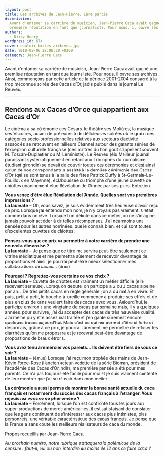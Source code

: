 ```yaml
---
layout: post
title: Les archives de Jean-Pierre, 1ère partie
description:
  Avant d'entamer sa carrière de musicien, Jean-Pierre Caca avait gagné une
  première réputation en tant que journaliste. Pour nous, il ouvre ses archives.
authors:
  - Dirty Henry
wordpress_id: 673
cover: couloir-boites-archives.jpg
date: 2010-08-06 12:06:20 +0200
category: Jean-Pierre Caca
---
```


Avant d’entamer sa carrière de musicien, Jean-Pierre Caca avait gagné une
première réputation en tant que journaliste. Pour nous, il ouvre ses archives.
Ainsi, commençons par cette article de la période 2001-2004 consacré à la trop
méconnue soirée des Cacas d’Or, jadis publié dans le journal Le Reuveu.

---

## Rendons aux Cacas d’Or ce qui appartient aux Cacas d’Or

Le cinéma a sa cérémonie des Césars, le théâtre ses Molières, la musique ses
Victoires, autant de prétextes à de délicieuses soirées où le gratin des
catégories socio-professionnelles relatives aux secteurs d’activité asssociés se
retrouvent en tailleurs Channel autour des garants séniles de l’exception
culturelle française (ces maîtres du bon goût s’appellent souvent M.
Toscan-Duplantier ou M. Leministre). Le Reuveu (élu Meilleur journal paraissant
systématiquement en retard aux Triomphes du journalisme étudiant girondin) se
devait de couvrir toutes ces cérémonies et c’est ainsi qu’un de nos
correpondants a assisté à la dernière cérémonie des Cacas d’Or (qui se sont
tenus à la salle des fêtes Patrick Duffy à St-Germain-Le-Fouilloux en Mayenne),
éclaboussée du triomphe d’une jeune cuvette de chiottes unaninement élue
Révélation de l’Année par ses pairs. Entretien.

**Vous venez d’être élue Révélation de l’Année. Quelles sont vos premières
impressions ?**  
**La lauréate** – Oh, vous savez, je suis évidemment très heureuse d’avoir reçu
ce prix. Lorsque j’ai entendu mon nom, je n’y croyais pas vraiment. C’était
comme dans un rêve. Lorsque l’on débute dans ce métier, on ne s’imagine jamais
pouvoir accéder à de telles récompenses. J’ai néanmoins une pensée pour les
autres nominées, que je connais bien, et qui sont toutes d’excellentes cuvettes
de chiottes.

**Pensez-vous que ce prix va permettre à votre carrière de prendre une nouvelle
dimension ?**  
**La lauréate** – Je pense que ce titre me servira peut-être seulement de
vitrine médiatique et me permettra sûrement de recevoir davantage de
propositions et ainsi, je pourrai peut-être mieux sélectionner mes
collaborations de cacas… (rires)

**Pourquoi ? Regrettez-vous certains de vos choix ?**  
**La lauréate** – Cuvette de chiottes est vraiment un métier difficile (elle
redevient sérieuse). Lorsqu’on débute, on participe à 2 ou 3 cacas à peine par
an… De très petits cacas en règle générale ; on a du mal à en vivre. Et puis,
petit à petit, le bouche-à-oreille commence à produire ses effets et de plus en
plus de gens veulent faire des cacas avec vous. Aujourd’hui, je participe
environ à une vingtaine de cacas par semaine mais, il y a quelques années, pour
survivre, j’ai du accepter des cacas de très mauvaise qualité. J’ai même pu y
être assez mal traitée et j’en garde sûrement encore quelques traces
aujourd’hui. Mais c’est ce qui me permet d’être si forte et désormais, grâce à
ce prix, je pourrai sûrement me permettre de refuser les diarrhées qu’on me
proposera et je recevrai peut-être davantage de propositions de beaux étrons.

**Vous avez tenu à remercier vos parents… Ils doivent être fiers de vous ce
soir ?**  
**La lauréate** – (émue) Lorsque j’ai reçu mon trophée des mains de Jean-Kévin
Force-Rose (l’ancien acteur-vedette de la série Bioman, président de l’académie
des Cacas d’Or, ndlr), ma première pensée a été pour mes parents. Ce n’a pas
toujours été facile pour moi et je suis vraiment contente de leur montrer que
j’ai su réussir dans mon métier.

**La cérémonie a aussi permis de montrer la bonne santé actuelle du caca
français et notamment du succès des cacas français à l’étranger. Vous réjouissez
vous de ce phénomène ?**  
**La lauréate** – Forcément, lorsque l’on est confronté tous les jours aux
super-productions de merde américaines, il est satisfaisant de constater que les
gens continuent de s’intéresser aux cacas plus intimistes, plus personnels, une
véritable caractéristique des cacas français. Je pense que la France a sans
doute les meilleurs réalisateurs de caca du monde.

Propos recueillis par Jean-Pierre Caca.

_Au prochain numéro, notre rubrique s’attaquera la polémique de la censure :
faut-il, oui ou non, interdire au moins de 12 ans de faire caca ?_
